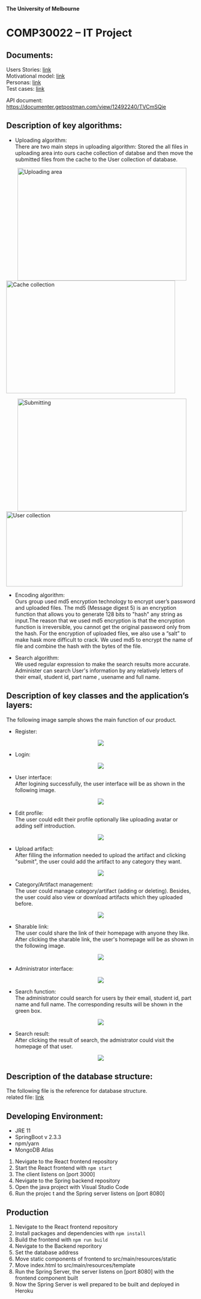 **The University of Melbourne**
# COMP30022 – IT Project



## Documents:

Users Stories: [link](docs/UserStory.pdf)  
Motivational model: [link](docs/MotivationalModel.pdf)  
Personas: [link](docs/UseCases.pdf)  
Test cases: [link](tests/TestCases.pdf)

API document: https://documenter.getpostman.com/view/12492240/TVCmSQie

## Description of key algorithms:

- Uploading algorithm:  
  There are two main steps in uploading algorithm: Stored the all files in uploading area into ours cache collection of databse and then move the submitted files from the cache to the User collection of database.
  
<p>
  <image src="image/cache.png" width="450" height="300" hspace="30" alt="Uploading area">
  <image src="image/cacheCollection.jpg" width="450" height="300" alt="Cache collection">
<p>                                                                                        

<p>
  <image src="image/submit.png" width="450" height="300" hspace="30" alt="Submitting">
  <image src="image/userSubmitted.png" width="470" height="200" alt="User collection">
<p> 

- Encoding algorithm:  
  Ours group used md5 encryption technology to encrypt user’s password and uploaded files. The md5 (Message digest 5) is an encryption function that allows you to generate 128 bits to "hash" any string as input.The reason that we used md5 encryption is that the encryption function is irreversible, you cannot get the original password only from the hash. For the encryption of uploaded files, we also use a “salt” to make hask more difficult to crack. We used md5 to encrypt the name of file and combine the hash with the bytes of the file.

    
- Search algorithm:  
  We used regular expression to make the search results more accurate. Administer can search User's information by any relatively letters of their email, student id, part name , usename and full name.

## Description of key classes and the application’s layers:

The following image sample shows the main function of our product.

- Register:  
<p align="center">
  <image src="image/register.png">
<p>


- Login:  
<p align="center">
  <image src="image/log in.png">
<p>
  
  
- User interface:  
  After logining successfully, the user interface will be as shown in the following image. 
<p align="center">
  <image src="image/user interface.png">
<p>
  
  
- Edit profile:  
  The user could edit their profile optionally like uploading avatar or adding self introduction. 
<p align="center">
  <image src="image/Upload avatar.png">
<p>  

- Upload artifact:  
  After filling the information needed to upload the artifact and clicking "submit", the user could add the artifact to any category they want.
<p align="center">
  <image src="image/upload artifact.png">
<p>  
  
- Category/Artifact management:  
  The user could manage category/artifact (adding or deleting). Besides, the user could also view or download artifacts which they uploaded before.
<p align="center">
  <image src="image/regulate category.png">
<p> 
  
- Sharable link:  
  The user could share the link of their homepage with anyone they like. After clicking the sharable link, the user's homepage will be as shown in the following image.
<p align="center">
  <image src="image/sharable link.png">
<p> 

- Administrator interface:  
<p align="center">
  <image src="image/administrator interface.png">
<p> 
  
- Search function:  
  The administrator could search for users by their email, student id, part name and full name. The corresponding results will be shown in the green box.
<p align="center">
  <image src="image/search function.png">
<p>
 
- Search result:  
  After clicking the result of search, the admistrator could visit the homepage of that user.
<p align="center">
  <image src="image/search Result.png">
<p>
  




## Description of the database structure:
The following file is the reference for database structure.  
related file: [link](image/LogicalView.pdf) 



## Developing Environment:
- JRE 11
- SpringBoot v 2.3.3
- npm/yarn
- MongoDB Atlas
1. Nevigate to the React frontend repository
2. Start the React frontend with `npm start`
3. The client listens on [port 3000]
4. Nevigate to the Spring backend repository
5. Open the java project with Visual Studio Code
6. Run the projec t and the Spring server listens on [port 8080]


## Production
1. Nevigate to the React frontend repository
2. Install packages and dependencies with `npm install`
3. Build the frontend with `npm run build`
4. Nevigate to the Backend reporitory
5. Set the database address
6. Move static components of frontend to src/main/resources/static
7. Move index.html to src/main/resources/template
8. Run the Spring Server, the server listens on [port 8080] with the frontend component built
9. Now the Spring Server is well prepared to be built and deployed in Heroku



